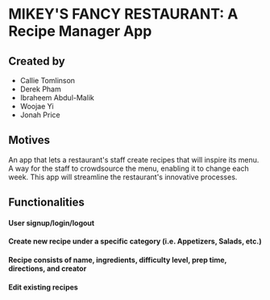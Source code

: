 # MIKEY'S FANCY RESTAURANT: A Recipe Manager App


## Created by

* Callie Tomlinson
* Derek Pham
* Ibraheem Abdul-Malik
* Woojae Yi
* Jonah Price


## Motives

An app that lets a restaurant's staff create recipes that will inspire its menu. A way for the staff to crowdsource the menu, enabling it to change each week. This app will streamline the restaurant's innovative processes.


## Functionalities

#### User signup/login/logout
#### Create new recipe under a specific category (i.e. Appetizers, Salads, etc.)
#### Recipe consists of name, ingredients, difficulty level, prep time, directions, and creator
#### Edit existing recipes
